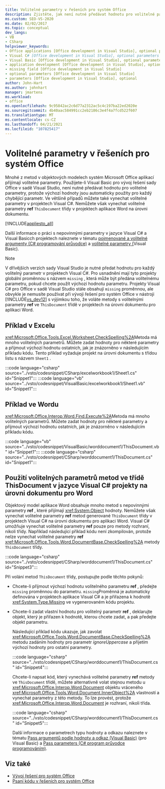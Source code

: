 ```yaml
---
title: Volitelné parametry v řešeních pro systém Office
description: Zjistěte, jak není nutné předávat hodnotu pro volitelné parametry, protože výchozí hodnoty jsou automaticky použity pro každý chybějící parametr.
ms.custom: SEO-VS-2020
ms.date: 02/02/2017
ms.topic: conceptual
dev_langs:
- VB
- CSharp
helpviewer_keywords:
- Office applications [Office development in Visual Studio], optional parameters
- Visual C# [Office development in Visual Studio], optional parameters
- Visual Basic [Office development in Visual Studio], optional parameters
- application development [Office development in Visual Studio], optional parameters
- missing field [Office development in Visual Studio]
- optional parameters [Office development in Visual Studio]
- parameters [Office development in Visual Studio], optional
author: John-Hart
ms.author: johnhart
manager: jmartens
ms.workload:
- office
ms.openlocfilehash: 9c95842ac2c6d77a2312ac5c4c197ba22ed2020e
ms.sourcegitcommit: 4b40aac584991cc2eb2186c3e4f4a7fcd522f607
ms.translationtype: MT
ms.contentlocale: cs-CZ
ms.lasthandoff: 04/21/2021
ms.locfileid: "107825417"
---
```

# <a name="optional-parameters-in-office-solutions"></a>Volitelné parametry v řešeních pro systém Office
  Mnohé z metod v objektových modelech systém Microsoft Office aplikací přijímají volitelné parametry. Použijete-li Visual Basic pro vývoj řešení sady Office v sadě Visual Studio, není nutné předávat hodnotu pro volitelné parametry, protože výchozí hodnoty jsou automaticky použity pro každý chybějící parametr. Ve většině případů můžete také vynechat volitelné parametry v projektech Visual C#. Nemůžete však vynechat volitelné parametry **ref** `ThisDocument` třídy v projektech aplikace Word na úrovni dokumentu.

 [!INCLUDE[appliesto_all](../vsto/includes/appliesto-all-md.md)]

 Další informace o práci s nepovinnými parametry v jazyce Visual C# a Visual Basicch projektech naleznete v tématu [pojmenované a volitelné argumenty &#40;C&#35; programování průvodce&#41;](/dotnet/csharp/programming-guide/classes-and-structs/named-and-optional-arguments) a [volitelné parametry &#40;](/dotnet/visual-basic/programming-guide/language-features/procedures/optional-parameters)Visual Basic&#41;.

> [!NOTE]
> V dřívějších verzích sady Visual Studio je nutné předat hodnotu pro každý volitelný parametr v projektech Visual C#. Pro usnadnění mají tyto projekty globální proměnnou s názvem `missing` , která může být předána volitelnému parametru, pokud chcete použít výchozí hodnotu parametru. Projekty Visual C# pro Office v sadě Visual Studio stále obsahují `missing` proměnnou, ale obvykle je nemusíte používat při vývoji řešení pro systém Office v nástroji [!INCLUDE[vs_dev12](../vsto/includes/vs-dev12-md.md)] s výjimkou toho, že voláte metody s volitelnými parametry **ref** ve `ThisDocument` třídě v projektech na úrovni dokumentu pro aplikaci Word.

## <a name="example-in-excel"></a>Příklad v Excelu
 <xref:Microsoft.Office.Tools.Excel.Worksheet.CheckSpelling%2A>Metoda má mnoho volitelných parametrů. Můžete zadat hodnoty pro některé parametry a přijmout výchozí hodnotu ostatních, jak je znázorněno v následujícím příkladu kódu. Tento příklad vyžaduje projekt na úrovni dokumentu s třídou listu s názvem `Sheet1` .

 :::code language="csharp" source="../vsto/codesnippet/CSharp/excelworkbook1/Sheet1.cs" id="Snippet1":::
 :::code language="vb" source="../vsto/codesnippet/VisualBasic/excelworkbook1/Sheet1.vb" id="Snippet1":::

## <a name="example-in-word"></a>Příklad ve Wordu
 <xref:Microsoft.Office.Interop.Word.Find.Execute%2A>Metoda má mnoho volitelných parametrů. Můžete zadat hodnoty pro některé parametry a přijmout výchozí hodnotu ostatních, jak je znázorněno v následujícím příkladu kódu.

 :::code language="vb" source="../vsto/codesnippet/VisualBasic/worddocument1/ThisDocument.vb" id="Snippet1":::
 :::code language="csharp" source="../vsto/codesnippet/CSharp/worddocument1/ThisDocument.cs" id="Snippet1":::

## <a name="use-optional-parameters-of-methods-in-the-thisdocument-class-in-visual-c-document-level-projects-for-word"></a>Použití volitelných parametrů metod ve třídě ThisDocument v jazyce Visual C# projekty na úrovni dokumentu pro Word
 Objektový model aplikace Word obsahuje mnoho metod s nepovinnými parametry **ref** , které přijímají <xref:System.Object> hodnoty. Nemůžete však vynechat volitelné parametry **ref** metod generované `ThisDocument` třídy v projektech Visual C# na úrovni dokumentu pro aplikaci Word. Visual C# umožňuje vynechat volitelné parametry **ref** pouze pro metody rozhraní, nikoli třídy. Například následující příklad kódu není zkompilován, protože nelze vynechat volitelné parametry **ref** <xref:Microsoft.Office.Tools.Word.DocumentBase.CheckSpelling%2A> metody `ThisDocument` třídy.

 :::code language="csharp" source="../vsto/codesnippet/CSharp/worddocument1/ThisDocument.cs" id="Snippet3":::

 Při volání metod `ThisDocument` třídy, postupujte podle těchto pokynů:

- Chcete-li přijmout výchozí hodnotu volitelného parametru **ref** , předejte `missing` proměnnou do parametru. `missing`Proměnná je automaticky definována v projektech aplikace Visual C# a je přiřazena k hodnotě <xref:System.Type.Missing> ve vygenerovaném kódu projektu.

- Chcete-li zadat vlastní hodnotu pro volitelný parametr **ref** , deklarujte objekt, který je přiřazen k hodnotě, kterou chcete zadat, a pak předejte objekt parametru.

  Následující příklad kódu ukazuje, jak zavolat <xref:Microsoft.Office.Tools.Word.DocumentBase.CheckSpelling%2A> metodu zadáním hodnoty pro parametr *ignoreUppercase* a přijetím výchozí hodnoty pro ostatní parametry.

  :::code language="csharp" source="../vsto/codesnippet/CSharp/worddocument1/ThisDocument.cs" id="Snippet4":::

  Chcete-li napsat kód, který vynechává volitelné parametry **ref** metody ve `ThisDocument` třídě, můžete alternativně volat stejnou metodu u <xref:Microsoft.Office.Interop.Word.Document> objektu vráceného <xref:Microsoft.Office.Tools.Word.Document.InnerObject%2A> vlastností a vynechat parametry z této metody. To lze provést, protože <xref:Microsoft.Office.Interop.Word.Document> je rozhraní, nikoli třída.

  :::code language="csharp" source="../vsto/codesnippet/CSharp/worddocument1/ThisDocument.cs" id="Snippet5":::

  Další informace o parametrech typu hodnoty a odkazu naleznete v tématu [Pass argumentů podle hodnoty a odkaz &#40;Visual Basic&#41;](/dotnet/visual-basic/programming-guide/language-features/procedures/passing-arguments-by-value-and-by-reference) (pro Visual Basic) a [Pass parameters &#40;C&#35; program průvodce programováním&#41;](/dotnet/csharp/programming-guide/classes-and-structs/passing-parameters).

## <a name="see-also"></a>Viz také
- [Vývoj řešení pro systém Office](../vsto/developing-office-solutions.md)
- [Psaní kódu v řešeních pro systém Office](../vsto/writing-code-in-office-solutions.md)
